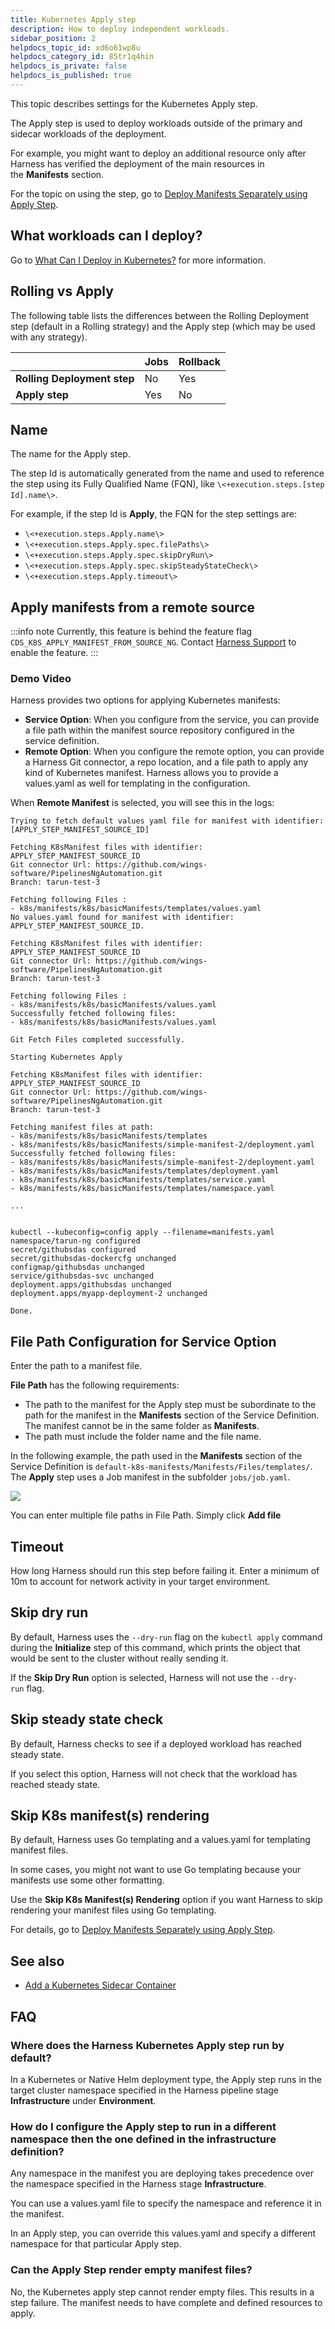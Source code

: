 ```yaml
---
title: Kubernetes Apply step
description: How to deploy independent workloads.
sidebar_position: 2
helpdocs_topic_id: xd6o61wp8u
helpdocs_category_id: 85tr1q4hin
helpdocs_is_private: false
helpdocs_is_published: true
---
```


This topic describes settings for the Kubernetes Apply step.

The Apply step is used to deploy workloads outside of the primary and sidecar workloads of the deployment.

For example, you might want to deploy an additional resource only after Harness has verified the deployment of the main resources in the **Manifests** section.

For the topic on using the step, go to [Deploy Manifests Separately using Apply Step](/docs/continuous-delivery/deploy-srv-diff-platforms/kubernetes/kubernetes-executions/deploy-manifests-using-apply-step).

## What workloads can I deploy?

Go to [What Can I Deploy in Kubernetes?](/docs/continuous-delivery/deploy-srv-diff-platforms/kubernetes/cd-k8s-ref/what-can-i-deploy-in-kubernetes) for more information.

## Rolling vs Apply

The following table lists the differences between the Rolling Deployment step (default in a Rolling strategy) and the Apply step (which may be used with any strategy).

|  | **Jobs** | **Rollback** |
| --- | --- | --- |
| **Rolling Deployment step** | No | Yes |
| **Apply step** | Yes | No |

## Name

The name for the Apply step.

The step Id is automatically generated from the name and used to reference the step using its Fully Qualified Name (FQN), like `\<+execution.steps.[step Id].name\>`.

For example, if the step Id is **Apply**, the FQN for the step settings are:

* `\<+execution.steps.Apply.name\>`
* `\<+execution.steps.Apply.spec.filePaths\>`
* `\<+execution.steps.Apply.spec.skipDryRun\>`
* `\<+execution.steps.Apply.spec.skipSteadyStateCheck\>`
* `\<+execution.steps.Apply.timeout\>`

## Apply manifests from a remote source

:::info note
Currently, this feature is behind the feature flag `CDS_K8S_APPLY_MANIFEST_FROM_SOURCE_NG`. Contact [Harness Support](mailto:support@harness.io) to enable the feature.
:::

### Demo Video

<!-- Video:
https://www.loom.com/share/492afdbb9cb8484980b6d1617830a399?sid=90c41fc9-a556-44e0-82e4-59206bbf493e-->
<docvideo src="https://www.loom.com/share/492afdbb9cb8484980b6d1617830a399?sid=90c41fc9-a556-44e0-82e4-59206bbf493e" />


Harness provides two options for applying Kubernetes manifests:

- **Service Option**: When you configure from the service, you can provide a file path within the manifest source repository configured in the service definition.
- **Remote Option**: When you configure the remote option, you can provide a Harness Git connector, a repo location, and a file path to apply any kind of Kubernetes manifest. Harness allows you to provide a values.yaml as well for templating in the configuration. 

When **Remote Manifest** is selected, you will see this in the logs:

```
Trying to fetch default values yaml file for manifest with identifier: [APPLY_STEP_MANIFEST_SOURCE_ID]

Fetching K8sManifest files with identifier: APPLY_STEP_MANIFEST_SOURCE_ID
Git connector Url: https://github.com/wings-software/PipelinesNgAutomation.git
Branch: tarun-test-3

Fetching following Files :
- k8s/manifests/k8s/basicManifests/templates/values.yaml
No values.yaml found for manifest with identifier: APPLY_STEP_MANIFEST_SOURCE_ID.

Fetching K8sManifest files with identifier: APPLY_STEP_MANIFEST_SOURCE_ID
Git connector Url: https://github.com/wings-software/PipelinesNgAutomation.git
Branch: tarun-test-3

Fetching following Files :
- k8s/manifests/k8s/basicManifests/values.yaml
Successfully fetched following files:
- k8s/manifests/k8s/basicManifests/values.yaml

Git Fetch Files completed successfully.

Starting Kubernetes Apply

Fetching K8sManifest files with identifier: APPLY_STEP_MANIFEST_SOURCE_ID
Git connector Url: https://github.com/wings-software/PipelinesNgAutomation.git
Branch: tarun-test-3

Fetching manifest files at path: 
- k8s/manifests/k8s/basicManifests/templates
- k8s/manifests/k8s/basicManifests/simple-manifest-2/deployment.yaml
Successfully fetched following files:
- k8s/manifests/k8s/basicManifests/simple-manifest-2/deployment.yaml
- k8s/manifests/k8s/basicManifests/templates/deployment.yaml
- k8s/manifests/k8s/basicManifests/templates/service.yaml
- k8s/manifests/k8s/basicManifests/templates/namespace.yaml

...


kubectl --kubeconfig=config apply --filename=manifests.yaml
namespace/tarun-ng configured
secret/githubsdas configured
secret/githubsdas-dockercfg unchanged
configmap/githubsdas unchanged
service/githubsdas-svc unchanged
deployment.apps/githubsdas unchanged
deployment.apps/myapp-deployment-2 unchanged

Done.
```


## File Path Configuration for Service Option

Enter the path to a manifest file.

**File Path** has the following requirements:

* The path to the manifest for the Apply step must be subordinate to the path for the manifest in the **Manifests** section of the Service Definition. The manifest cannot be in the same folder as **Manifests**.
* The path must include the folder name and the file name.

In the following example, the path used in the **Manifests** section of the Service Definition is `default-k8s-manifests/Manifests/Files/templates/`. The **Apply** step uses a Job manifest in the subfolder `jobs/job.yaml`.

![](./static/kubernetes-apply-step-00.png)

You can enter multiple file paths in File Path. Simply click **Add file**

## Timeout

How long Harness should run this step before failing it. Enter a minimum of 10m to account for network activity in your target environment.

## Skip dry run

By default, Harness uses the `--dry-run` flag on the `kubectl apply` command during the **Initialize** step of this command, which prints the object that would be sent to the cluster without really sending it.

If the **Skip Dry Run** option is selected, Harness will not use the `--dry-run` flag.

## Skip steady state check

By default, Harness checks to see if a deployed workload has reached steady state.

If you select this option, Harness will not check that the workload has reached steady state.

## Skip K8s manifest(s) rendering

By default, Harness uses Go templating and a values.yaml for templating manifest files. 

In some cases, you might not want to use Go templating because your manifests use some other formatting.

Use the **Skip K8s Manifest(s) Rendering** option if you want Harness to skip rendering your manifest files using Go templating.

For details, go to [Deploy Manifests Separately using Apply Step](/docs/continuous-delivery/deploy-srv-diff-platforms/kubernetes/kubernetes-executions/deploy-manifests-using-apply-step).

## See also

* [Add a Kubernetes Sidecar Container](/docs/continuous-delivery/deploy-srv-diff-platforms/kubernetes/cd-kubernetes-category/add-a-kubernetes-sidecar-container)

## FAQ

### Where does the Harness Kubernetes Apply step run by default?

In a Kubernetes or Native Helm deployment type, the Apply step runs in the target cluster namespace specified in the Harness pipeline stage **Infrastructure** under **Environment**.

### How do I configure the Apply step to run in a different namespace then the one defined in the infrastructure definition?

Any namespace in the manifest you are deploying takes precedence over the namespace specified in the Harness stage **Infrastructure**. 

You can use a values.yaml file to specify the namespace and reference it in the manifest. 

In an Apply step, you can override this values.yaml and specify a different namespace for that particular Apply step.


### Can the Apply Step render empty manifest files? 

No, the Kubernetes apply step cannot render empty files. This results in a step failure. The manifest needs to have complete and defined resources to apply. 
